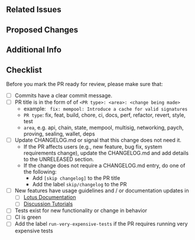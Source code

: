 ## Related Issues
<!-- Link issues that this PR might resolve/fix. If an issue doesn't exist, include a brief motivation for the change being made -->

## Proposed Changes
<!-- A clear list of the changes being made -->

## Additional Info
<!-- Callouts, links to documentation, and etc -->

## Checklist

Before you mark the PR ready for review, please make sure that:

- [ ] Commits have a clear commit message.
- [ ] PR title is in the form of of `<PR type>: <area>: <change being made>`
  - example: ` fix: mempool: Introduce a cache for valid signatures`
  - `PR type`: fix, feat, build, chore, ci, docs, perf, refactor, revert, style, test
  - `area`, e.g. api, chain, state, mempool, multisig, networking, paych, proving, sealing, wallet, deps
- [ ] Update CHANGELOG.md or signal that this change does not need it.
  - If the PR affects users (e.g., new feature, bug fix, system requirements change), update the CHANGELOG.md and add details to the UNRELEASED section.
  - If the change does not require a CHANGELOG.md entry, do one of the following:
    - Add `[skip changelog]` to the PR title
    - Add the label `skip/changelog` to the PR
- [ ] New features have usage guidelines and / or documentation updates in
  - [ ] [Lotus Documentation](https://lotus.filecoin.io)
  - [ ] [Discussion Tutorials](https://github.com/filecoin-project/lotus/discussions/categories/tutorials)
- [ ] Tests exist for new functionality or change in behavior
- [ ] CI is green
- [ ] Add the label `run-very-expensive-tests` if the PR requires running very expensive tests
